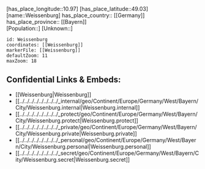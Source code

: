 ﻿---
location: [49.03,10.97] 
mapzoom: [7,12] 
mapmarker: city 
type: City
tags:
- geo/City


SpocWebEntityId: 35513
isDeleted: false
confidential: public

---
[has_place_longitude::10.97] 
[has_place_latitude::49.03] 
[name::Weissenburg] 
has_place_country:: [[Germany]]  
has_place_province:: [[Bayern]]  
[Population::] 
[Unknown::] 


```leaflet
id: Weissenburg
coordinates: [[Weissenburg]] 
markerFile: [[Weissenburg]] 
defaultZoom: 11 
maxZoom: 18
```


## Confidential Links & Embeds: 
- [[Weissenburg|Weissenburg]]  
- [[../../../../../../../../_internal/geo/Continent/Europe/Germany/West/Bayern/City/Weissenburg.internal|Weissenburg.internal]] 
- [[../../../../../../../../_protect/geo/Continent/Europe/Germany/West/Bayern/City/Weissenburg.protect|Weissenburg.protect]] 
- [[../../../../../../../../_private/geo/Continent/Europe/Germany/West/Bayern/City/Weissenburg.private|Weissenburg.private]] 
- [[../../../../../../../../_personal/geo/Continent/Europe/Germany/West/Bayern/City/Weissenburg.personal|Weissenburg.personal]] 
- [[../../../../../../../../_secret/geo/Continent/Europe/Germany/West/Bayern/City/Weissenburg.secret|Weissenburg.secret]] 
